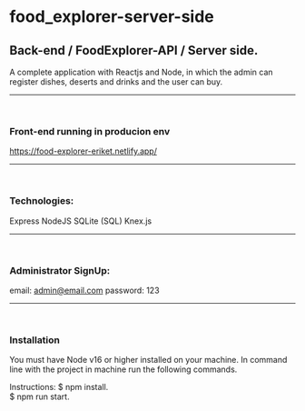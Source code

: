 # food_explorer-server-side

## Back-end / FoodExplorer-API / Server side.

A complete application with Reactjs and Node, in which the admin can register dishes, deserts and drinks and the user can buy.
<hr>
<br>

### Front-end running in producion env

https://food-explorer-eriket.netlify.app/
<hr>
<br>

### Technologies:

Express
NodeJS
SQLite (SQL)
Knex.js
<hr>
<br>

### Administrator SignUp:
email: admin@email.com
password: 123
<hr>
<br>

### Installation
You must have Node v16 or higher installed on your machine.
In command line with the project in machine run the following commands.

Instructions:
$ npm install.
<br>
$ npm run start.

